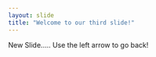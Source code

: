 ```yaml
---
layout: slide
title: "Welcome to our third slide!"
---
```

New Slide.....
Use the left arrow to go back!